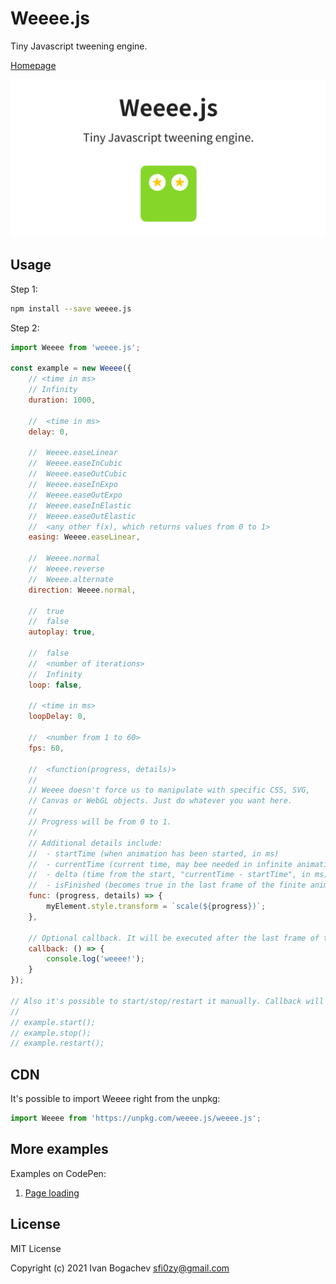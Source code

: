 # Weeee.js

Tiny Javascript tweening engine.


[Homepage](https://sfi0zy.github.io/weeee)


![Weeee.js](main.png)


## Usage

Step 1:

```sh
npm install --save weeee.js
```

Step 2:

```javascript
import Weeee from 'weeee.js';

const example = new Weeee({
    // <time in ms>
    // Infinity
    duration: 1000,

    //  <time in ms>
    delay: 0,

    //  Weeee.easeLinear
    //  Weeee.easeInCubic
    //  Weeee.easeOutCubic
    //  Weeee.easeInExpo
    //  Weeee.easeOutExpo
    //  Weeee.easeInElastic
    //  Weeee.easeOutElastic
    //  <any other f(x), which returns values from 0 to 1>
    easing: Weeee.easeLinear,

    //  Weeee.normal
    //  Weeee.reverse
    //  Weeee.alternate
    direction: Weeee.normal,

    //  true
    //  false
    autoplay: true,

    //  false
    //  <number of iterations>
    //  Infinity
    loop: false,

    // <time in ms>
    loopDelay: 0,

    //  <number from 1 to 60>
    fps: 60,

    //  <function(progress, details)>
    //
    // Weeee doesn't force us to manipulate with specific CSS, SVG,
    // Canvas or WebGL objects. Just do whatever you want here.
    //
    // Progress will be from 0 to 1.
    //
    // Additional details include:
    //  - startTime (when animation has been started, in ms)
    //  - currentTime (current time, may bee needed in infinite animations, in ms)
    //  - delta (time from the start, "currentTime - startTime", in ms)
    //  - isFinished (becomes true in the last frame of the finite animation)
    func: (progress, details) => {
        myElement.style.transform = `scale(${progress})`;
    },

    // Optional callback. It will be executed after the last frame of the animation.
    callback: () => {
        console.log('weeee!');
    }
});

// Also it's possible to start/stop/restart it manually. Callback will NOT be executed.
//
// example.start();
// example.stop();
// example.restart();
```


## CDN

It's possible to import Weeee right from the unpkg:

```javascript
import Weeee from 'https://unpkg.com/weeee.js/weeee.js';
```


## More examples

Examples on CodePen:

1. [Page loading](https://codepen.io/sfi0zy/pen/mdWQwzL)


## License

MIT License

Copyright (c) 2021 Ivan Bogachev sfi0zy@gmail.com

